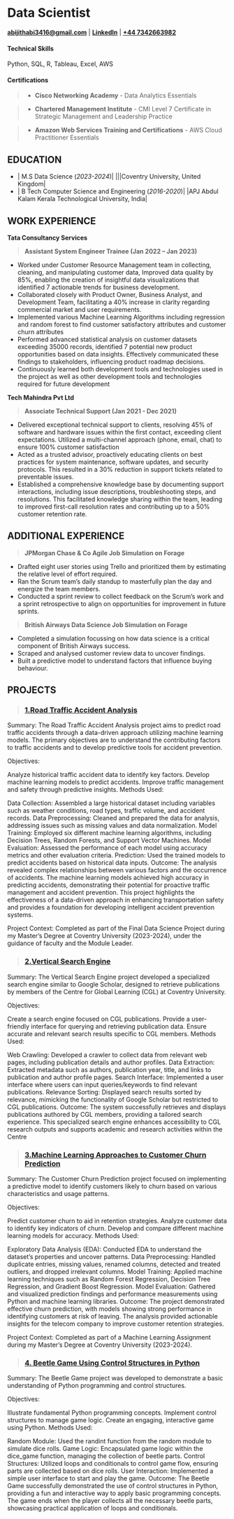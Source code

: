 # Data Scientist
**[abijithabi3416@gmail.com](mailto:abijithabi3416@gmail.com)** | 
**[LinkedIn](https://www.linkedin.com/in/abijithpandath/)** |
**[+44 7342663982](https://wa.me/message/NGSD2WRRP5W5F1)**

#### Technical Skills
Python, SQL, R, Tableau, Excel, AWS
 
#### Certifications
>- **Cisco Networking Academy** -  Data Analytics Essentials 

>- **Chartered Management Institute** - CMI Level 7 Certificate in Strategic Management and Leadership Practice

>- **Amazon Web Services Training and Certifications** - AWS Cloud Practitioner Essentials

## EDUCATION					       		
- | M.S Data Science (_2023-2024_)|                                     |||Coventry University, United Kingdom|
- | B Tech Computer Science and Engineering (_2016-2020_)|            |APJ Abdul Kalam Kerala Technological University, India|

## WORK EXPERIENCE
**Tata Consultancy Services**
>**Assistant System Engineer Trainee (Jan 2022 – Jan 2023)**
- Worked under Customer Resource Management team in collecting, cleaning, and manipulating customer data, Improved data quality by 85%, enabling the creation of insightful data visualizations that identified 7 actionable trends for business development. 
- Collaborated closely with Product Owner, Business Analyst, and Development Team, facilitating a 40% increase in clarity regarding commercial market and user requirements.
- Implemented various Machine Learning Algorithms including regression and random forest to find customer satisfactory attributes and customer churn attributes 
- Performed advanced statistical analysis on customer datasets exceeding 35000 records, identified 7 potential new product opportunities based on data insights. Effectively communicated these findings to stakeholders, influencing product roadmap decisions.
- Continuously learned both development tools and technologies used in the project as well as other development tools and technologies required for future development

**Tech Mahindra Pvt Ltd**  
>**Associate Technical Support (Jan 2021 - Dec 2021)**
- Delivered exceptional technical support to clients, resolving 45% of software and hardware issues within the first contact, exceeding client expectations. Utilized a multi-channel approach (phone, email, chat) to ensure 100% customer satisfaction
- Acted as a trusted advisor, proactively educating clients on best practices for system maintenance, software updates, and security protocols. This resulted in a 30% reduction in support tickets related to preventable issues.
- Established a comprehensive knowledge base by documenting support interactions, including issue descriptions, troubleshooting steps, and resolutions. This facilitated knowledge sharing within the team, leading to improved first-call resolution rates and contributing up to a 50% customer retention rate.

## ADDITIONAL EXPERIENCE
>**JPMorgan Chase & Co Agile Job Simulation on Forage**
- Drafted eight user stories using Trello and prioritized them by estimating the relative level of effort required. 
- Ran the Scrum team’s daily standup to masterfully plan the day and energize the team members. 
- Conducted a sprint review to collect feedback on the Scrum’s work and a sprint retrospective to align on opportunities for improvement in future sprints.
 
>**British Airways Data Science Job Simulation on Forage**
- Completed a simulation focussing on how data science is a critical component of British Airways success. 
- Scraped and analysed customer review data to uncover findings. 
- Built a predictive model to understand factors that influence buying behaviour.

## PROJECTS
> ### [1.Road Traffic Accident Analysis](https://github.com/abijithabi3416/Projects/tree/main/Road%20Traffic%20Accident)
Summary:
The Road Traffic Accident Analysis project aims to predict road traffic accidents through a data-driven approach utilizing machine learning models. The primary objectives are to understand the contributing factors to traffic accidents and to develop predictive tools for accident prevention.

Objectives:

Analyze historical traffic accident data to identify key factors.
Develop machine learning models to predict accidents.
Improve traffic management and safety through predictive insights.
Methods Used:

Data Collection: Assembled a large historical dataset including variables such as weather conditions, road types, traffic volume, and accident records.
Data Preprocessing: Cleaned and prepared the data for analysis, addressing issues such as missing values and data normalization.
Model Training: Employed six different machine learning algorithms, including Decision Trees, Random Forests, and Support Vector Machines.
Model Evaluation: Assessed the performance of each model using accuracy metrics and other evaluation criteria.
Prediction: Used the trained models to predict accidents based on historical data inputs.
Outcome:
The analysis revealed complex relationships between various factors and the occurrence of accidents. The machine learning models achieved high accuracy in predicting accidents, demonstrating their potential for proactive traffic management and accident prevention. This project highlights the effectiveness of a data-driven approach in enhancing transportation safety and provides a foundation for developing intelligent accident prevention systems.

Project Context:
Completed as part of the Final Data Science Project during my Master’s Degree at Coventry University (2023-2024), under the guidance of faculty and the Module Leader.

> ### [2.Vertical Search Engine](https://github.com/abijithabi3416/Projects/tree/main/Vertical%20Search%20Engine)
Summary:
The Vertical Search Engine project developed a specialized search engine similar to Google Scholar, designed to retrieve publications by members of the Centre for Global Learning (CGL) at Coventry University.

Objectives:

Create a search engine focused on CGL publications.
Provide a user-friendly interface for querying and retrieving publication data.
Ensure accurate and relevant search results specific to CGL members.
Methods Used:

Web Crawling: Developed a crawler to collect data from relevant web pages, including publication details and author profiles.
Data Extraction: Extracted metadata such as authors, publication year, title, and links to publication and author profile pages.
Search Interface: Implemented a user interface where users can input queries/keywords to find relevant publications.
Relevance Sorting: Displayed search results sorted by relevance, mimicking the functionality of Google Scholar but restricted to CGL publications.
Outcome:
The system successfully retrieves and displays publications authored by CGL members, providing a tailored search experience. This specialized search engine enhances accessibility to CGL research outputs and supports academic and research activities within the Centre 

> ### [3.Machine Learning Approaches to Customer Churn Prediction](https://github.com/abijithabi3416/Projects/tree/efa68e5bb27ba2d559c8483b29b4d57243b24257/Machine%20Learning%20Approaches%20to%20Customer%20Churn%20Prediction)
Summary:
The Customer Churn Prediction project focused on implementing a predictive model to identify customers likely to churn based on various characteristics and usage patterns.

Objectives:

Predict customer churn to aid in retention strategies.
Analyze customer data to identify key indicators of churn.
Develop and compare different machine learning models for accuracy.
Methods Used:

Exploratory Data Analysis (EDA): Conducted EDA to understand the dataset’s properties and uncover patterns.
Data Preprocessing: Handled duplicate entries, missing values, renamed columns, detected and treated outliers, and dropped irrelevant columns.
Model Training: Applied machine learning techniques such as Random Forest Regression, Decision Tree Regression, and Gradient Boost Regression.
Model Evaluation: Gathered and visualized prediction findings and performance measurements using Python and machine learning libraries.
Outcome:
The project demonstrated effective churn prediction, with models showing strong performance in identifying customers at risk of leaving. The analysis provided actionable insights for the telecom company to improve customer retention strategies.

Project Context:
Completed as part of a Machine Learning Assignment during my Master’s Degree at Coventry University (2023-2024).
> ### [4. Beetle Game Using Control Structures in Python](https://github.com/abijithabi3416/Projects/tree/main/Beetle%20Game)
Summary:
The Beetle Game project was developed to demonstrate a basic understanding of Python programming and control structures.

Objectives:

Illustrate fundamental Python programming concepts.
Implement control structures to manage game logic.
Create an engaging, interactive game using Python.
Methods Used:

Random Module: Used the randint function from the random module to simulate dice rolls.
Game Logic: Encapsulated game logic within the dice_game function, managing the collection of beetle parts.
Control Structures: Utilized loops and conditionals to control game flow, ensuring parts are collected based on dice rolls.
User Interaction: Implemented a simple user interface to start and play the game.
Outcome:
The Beetle Game successfully demonstrated the use of control structures in Python, providing a fun and interactive way to apply basic programming concepts. The game ends when the player collects all the necessary beetle parts, showcasing practical application of loops and conditionals.
 
